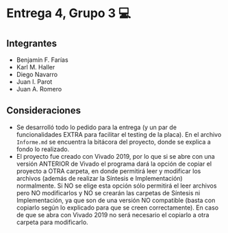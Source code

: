 ﻿# Entrega 4, Grupo 3 :computer:

## Integrantes

- Benjamín F. Farías
- Karl M. Haller
- Diego Navarro
- Juan I. Parot
- Juan A. Romero

## Consideraciones

- Se desarrolló todo lo pedido para la entrega (y un par de funcionalidades EXTRA para facilitar el testing de la placa). En el archivo `Informe.md` se encuentra la bitácora del proyecto, donde se explica a fondo lo realizado.
- El proyecto fue creado con Vivado 2019, por lo que si se abre con una versión ANTERIOR de Vivado el programa dará la opción de copiar el proyecto a OTRA carpeta, en donde permitirá leer y modificar los archivos
 (además de realizar la Síntesis e Implementación) normalmente. Si NO se elige esta opción sólo permitirá el leer archivos pero NO modificarlos y NO se crearán las carpetas de Síntesis ni Implementación, ya que son de una versión
 NO compatible (basta con copiarlo según lo explicado para que se creen correctamente). En caso de que se abra con Vivado 2019 no será necesario el copiarlo a otra carpeta para modificarlo.
